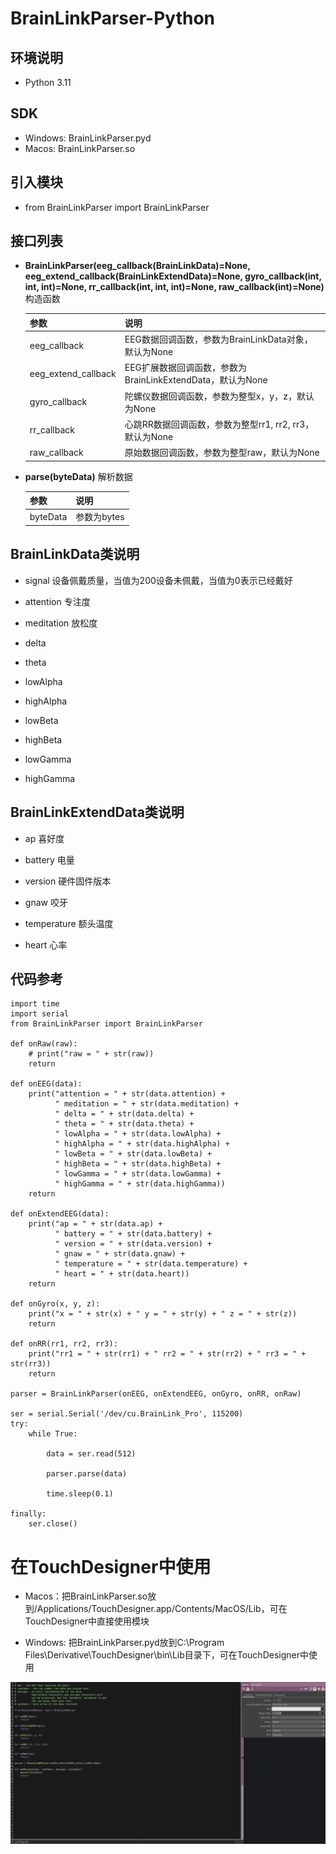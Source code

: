 # BrainLinkParser-Python

## 环境说明

- Python 3.11

## SDK

- Windows: BrainLinkParser.pyd
- Macos: BrainLinkParser.so

## 引入模块

- from BrainLinkParser import BrainLinkParser

## 接口列表

- **BrainLinkParser(eeg_callback(BrainLinkData)=None, eeg_extend_callback(BrainLinkExtendData)=None, gyro_callback(int, int, int)=None, rr_callback(int, int, int)=None, raw_callback(int)=None)** 构造函数

    | 参数     | 说明     |
    | ------- | ------- |
    | eeg_callback   | EEG数据回调函数，参数为BrainLinkData对象，默认为None |
    | eeg_extend_callback   | EEG扩展数据回调函数，参数为BrainLinkExtendData，默认为None |
    | gyro_callback   | 陀螺仪数据回调函数，参数为整型x，y，z，默认为None |
    | rr_callback   | 心跳RR数据回调函数，参数为整型rr1, rr2, rr3，默认为None |
    | raw_callback   | 原始数据回调函数，参数为整型raw，默认为None |

- **parse(byteData)** 解析数据

    | 参数     | 说明     |
    | ------- | ------- |
    | byteData   | 参数为bytes |

## BrainLinkData类说明

- signal 设备佩戴质量，当值为200设备未佩戴，当值为0表示已经戴好

- attention 专注度

- meditation 放松度

- delta

- theta

- lowAlpha

- highAlpha

- lowBeta

- highBeta

- lowGamma

- highGamma

## BrainLinkExtendData类说明

- ap 喜好度

- battery 电量

- version 硬件固件版本

- gnaw 咬牙

- temperature 额头温度

- heart 心率

## 代码参考

```
import time
import serial
from BrainLinkParser import BrainLinkParser

def onRaw(raw):
    # print("raw = " + str(raw))
    return

def onEEG(data):
    print("attention = " + str(data.attention) +
          " meditation = " + str(data.meditation) +
          " delta = " + str(data.delta) +
          " theta = " + str(data.theta) +
          " lowAlpha = " + str(data.lowAlpha) +
          " highAlpha = " + str(data.highAlpha) +
          " lowBeta = " + str(data.lowBeta) +
          " highBeta = " + str(data.highBeta) +
          " lowGamma = " + str(data.lowGamma) +
          " highGamma = " + str(data.highGamma))
    return

def onExtendEEG(data):
    print("ap = " + str(data.ap) +
          " battery = " + str(data.battery) +
          " version = " + str(data.version) +
          " gnaw = " + str(data.gnaw) +
          " temperature = " + str(data.temperature) +
          " heart = " + str(data.heart))
    return

def onGyro(x, y, z):
    print("x = " + str(x) + " y = " + str(y) + " z = " + str(z))
    return

def onRR(rr1, rr2, rr3):
    print("rr1 = " + str(rr1) + " rr2 = " + str(rr2) + " rr3 = " + str(rr3))
    return

parser = BrainLinkParser(onEEG, onExtendEEG, onGyro, onRR, onRaw)

ser = serial.Serial('/dev/cu.BrainLink_Pro', 115200)
try:
    while True:

        data = ser.read(512)

        parser.parse(data)

        time.sleep(0.1)

finally:
    ser.close()
```


# 在TouchDesigner中使用

- Macos：把BrainLinkParser.so放到/Applications/TouchDesigner.app/Contents/MacOS/Lib，可在TouchDesigner中直接使用模块

- Windows: 把BrainLinkParser.pyd放到C:\Program Files\Derivative\TouchDesigner\bin\Lib目录下，可在TouchDesigner中使用

![TD](https://github.com/Macrotellect/BrainLinkParser-Python/blob/main/TD.png)
